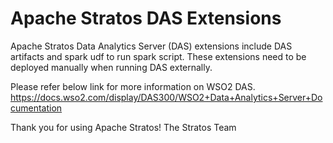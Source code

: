 # Apache Stratos DAS Extensions

Apache Stratos Data Analytics Server (DAS) extensions include DAS artifacts and spark udf to run spark script.
These extensions need to be deployed manually when running DAS externally.

Please refer below link for more information on WSO2 DAS.
https://docs.wso2.com/display/DAS300/WSO2+Data+Analytics+Server+Documentation

Thank you for using Apache Stratos!
The Stratos Team
